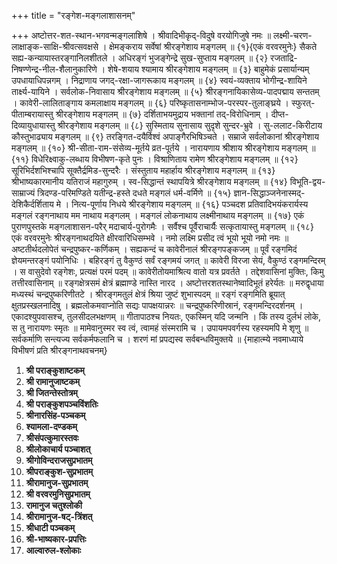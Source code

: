 +++
title = "रङ्गेश-मङ्गलाशासनम्"

+++
अष्टोत्तर-शत-स्थान-भगवन्मङ्गलाशिषे । 
श्रीवादिभीकृद्-विदुषे वरयोगिजुषे नमः ॥ 
लक्ष्मी-चरण-लाक्षाङ्क-साक्षि-श्रीवत्सवक्षसे । 
क्षेमङ्कराय सर्वेषां श्रीरङ्गेशाय मङ्गलम् ॥ {१}{एकं वरवरमुनेः} 
सैकते सह्य-कन्यायास्तरङ्गानिलशीतले । 
अधिरङ्गं भुजङ्गेन्द्रे सुख-सुप्ताय मङ्गलम् ॥ {२} 
रजताद्रि-निषण्णेन्द्र-नील-शैलानुकारिणे । 
शेषे-शयाय श्यामाय श्रीरङ्गेशाय मङ्गलम् ॥ {३} 
बाहुमेकं प्रसार्यान्यम् उपधायाधिपन्नगम् । 
निद्राणाय जगद्-रक्षा-जागरूकाय मङ्गलम् ॥ {४} 
स्वयं-व्यक्ताय भोगीन्द्र-शायिने तार्क्ष्य-यायिने । 
सर्वलोक-निवासाय श्रीरङ्गेशाय मङ्गलम् ॥ {५} 
श्रीरङ्गनायिकासेव्य-पादपद्माय सन्ततम् । 
कावेरी-लालिताङ्गाय कमलाक्षाय मङ्गलम् ॥ {६} 
परिष्कृतासनाम्भोज-परस्पर-तुलाङ्घ्रये । 
स्फुरत्-पीताम्बरायास्तु श्रीरङ्गेशाय मङ्गलम् ॥ {७} 
दर्शिताभयमुद्राय भक्तानां तद्-विरोधिनाम् । 
दीप्त-दिव्यायुधायास्तु श्रीरङ्गेशाय मङ्गलम् ॥ {८} 
सुस्मिताय सुनासाय सुदृशे सुन्दर-भ्रुवे । 
सु-ललाट-किरीटाय कौस्तुभाढ्याय मङ्गलम् ॥ {९} 
तरङ्गित-दयैर्विश्वं अपाङ्गैरभिषिञ्चते । 
सम्राजे सर्वलोकानां श्रीरङ्गेशाय मङ्गलम् ॥ {१०} 
श्री-सीता-राम-संसेव्य-मूर्तये व्रत-पूर्तये । 
नारायणाय श्रीशाय श्रीरङ्गेशाय मङ्गलम् ॥ {११} 
विधेरिक्ष्वाकु-लब्धाय विभीषण-कृते पुनः । 
विश्राणिताय रामेण श्रीरङ्गेशाय मङ्गलम् ॥ {१२} 
सूरिभिर्दशभिश्चापि सूक्तैर्द्रमिड-सुन्दरैः । 
संस्तुताय महार्हाय श्रीरङ्गेशाय मङ्गलम् ॥ {१३} 
श्रीभाष्यकारमानीय यतिराजं महागुरुम् । 
स्व-सिद्धान्तं स्थापयित्रे श्रीरङ्गेशाय मङ्गलम् ॥ {१४} 
विभूति-द्वय-साम्राज्यं त्रिदण्ड-परिमण्डिते 
यतीन्द्र-हस्ते दधते मङ्गलं धर्म-वर्मिणे ॥ {१५} 
ज्ञान-सिद्धाञ्जनेनास्मद्-देशिकैर्दर्शिताय मे । 
नित्य-पूर्णाय निधये श्रीरङ्गेशाय मङ्गलम् ॥ {१६} पञ्चदश प्रतिवादिभयंकरार्यस्य 
मङ्गलं रङ्गनाथाय मम नाथाय मङ्गलम् । 
मङ्गलं लोकनाथाय लक्ष्मीनाथाय मङ्गलम् ॥ {१७} एकं पुराणपुस्तके 
मङ्गलाशासन-परैर् मदाचार्य-पुरोगमैः । 
सर्वैश्च पूर्वैराचार्यैः सत्कृतायास्तु मङ्गलम् ॥ {१८} एकं वरवरमुनेः 
श्रीरङ्गनाथदयिते क्षीरवारिधिसम्भवे । 
नमो लक्ष्मि प्रसीद त्वं भूयो भूयो नमो नमः ॥ 
अष्टतीर्थदलोपेतं चन्द्रपुष्कर-कर्णिकम् । 
सह्यकन्दं च कावेरीनालं श्रीरङ्गपङ्कजम् ॥ 
पूर्वं रङ्गमिदं ज्ञेयमन्तरङ्गं पयोनिधिः । 
बहिरङ्गं तु वैकुण्ठं सर्वं रङ्गमयं जगत् ॥ 
कावेरी विरजा सेयं, वैकुण्ठं रङ्गमन्दिरम् । 
स वासुदेवो रङ्गेशः, प्रत्यक्षं परमं पदम् ॥ 
कावेरीतोयमाश्रित्य वातो यत्र प्रवर्तते । 
तद्देशवासिनां मुक्तिः, किमु तत्तीरवासिनाम् ॥ 
रङ्गक्षेत्रसमं क्षेत्रं ब्रह्माण्डे नास्ति नारद । 
अष्टोत्तरशतस्थानेष्वादिभूतं हरेर्यतः ॥ 
मरुद्वृधाया मध्यस्थं चन्द्रपुष्करिणीतटे । 
श्रीरङ्गमतुलं क्षेत्रं श्रिया जुष्टं शुभास्पदम् ॥ 
रङ्गं रङ्गमिति ब्रूयात् क्षुतप्रस्खलनादिषु । 
ब्रह्मलोकमवाप्नोति सद्यः पापक्षयान्नरः ॥ 
चन्द्रपुष्करिणीस्रानं, रङ्गमन्दिरदर्शनम् । 
एकादश्युपवासश्च, तुलसीदलभक्षणम् ॥ 
गीतापाठश्च नियतः, एकस्मिन् यदि जन्मनि । 
किं तस्य दुर्लभं लोके, स तु नारायणः स्मृतः ॥ 
मामेवानुस्मर स्व त्वं, त्वामहं संस्मरामि च । 
उपायमपवर्गस्य रहस्यमपि मे शृणु ॥ 
सर्वकर्माणि सन्त्यज्य सर्वकर्मफलानि च । 
शरणं मां प्रपद्यस्व सर्वबन्धविमुक्तये ॥  {माहात्म्ये नवमाध्याये विभीषणं प्रति श्रीरङ्गनाथवचनम्} 




1. **श्री पराङ्कुशाष्टकम्**
2. **श्री रामानुजाष्टकम्**
3. **श्री जितन्तेस्तोत्रम्**
4. **श्री पराङ्कुशपञ्चविंशतिः**
5. **श्रीनारसिंह-पञ्चकम्**
6. **श्यामला-दण्डकम्**
7. **श्रीसंपत्कुमारस्तवः**
8. **श्रीलोकाचार्य पञ्चाशत्**
9. **श्रीगोविन्दराजसुप्रभातम्**
10. **श्रीपराङ्कुश-सुप्रभातम्**
11. **श्रीरामानुज-सुप्रभातम्**
12. **श्री वरवरमुनिसुप्रभातम्**
13. **रामानुज चतुश्लोकी**
14. **श्रीरामानुज-षट्-त्रिंशत्**
15. **श्रीधाटी पञ्चकम्**
16. **श्री-भाष्यकार-प्रपत्तिः**
17. **आल्वारुल-श्लोकाः**
